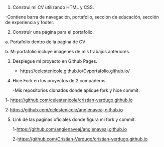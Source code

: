 1. Construi mi CV utilizando HTML y CSS.
   
-Contiene  barra de navegación,  portafolio, sección de educación,
sección de experiencia y footer.

2. Construir una página para el portafolio.
   
a. Portafolio dentro de la pagina de CV

b. Mi portafolio incluye imágenes de mis trabajos anteriores.

3. Desplegue mi proyecto en Github Pages.
   
   - https://celestenicole.github.io/Cvportafolio.github.io/
     
4. Hice Fork en los proyectos de  2 compañeros.

   
   -Mis repositorios clonados donde aplique fork y hice commit.

   
  1- https://github.com/celestenicole/cristian-verdugo.github.io
  
  
   2-https://github.com/celestenicole/angienaveaj.github.io

   
5. Link de las paginas oficiales donde figura mi fork y commit.
   

    
   1-https://github.com/angienaveaj/angienaveaj.github.io


   2-https://github.com/Cristian-Verdugo/cristian-verdugo.github.io
   
